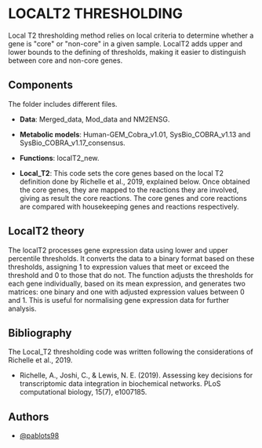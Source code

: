 
# LOCALT2 THRESHOLDING

Local T2 thresholding method relies on local criteria to determine whether a gene is "core" or "non-core" in a given sample. LocalT2 adds upper and lower bounds to the defining of thresholds, making it easier to distinguish between core and non-core genes.
## Components
The folder includes different files.

- **Data**: Merged_data, Mod_data and NM2ENSG.

- **Metabolic models**: Human-GEM_Cobra_v1.01, SysBio_COBRA_v1.13 and SysBio_COBRA_v1.17_consensus.
- **Functions**: localT2_new.

- **Local_T2**: This code sets the core genes based on the local T2 definition done by Richelle et al., 2019, explained below. Once obtained the core genes, they are mapped to the reactions they are involved, giving as result the core reactions. The core genes and core reactions are compared with housekeeping genes and reactions respectively.
## LocalT2 theory
The localT2 processes gene expression data using lower and upper percentile thresholds. It converts the data to a binary format based on these thresholds, assigning 1 to expression values that meet or exceed the threshold and 0 to those that do not. The function adjusts the thresholds for each gene individually, based on its mean expression, and generates two matrices: one binary and one with adjusted expression values between 0 and 1. This is useful for normalising gene expression data for further analysis.
## Bibliography
The Local_T2 thresholding code was written following the considerations of Richelle et al., 2019. 
- Richelle, A., Joshi, C., & Lewis, N. E. (2019). Assessing key decisions for transcriptomic data integration in biochemical networks. PLoS computational biology, 15(7), e1007185.
## Authors

- [@pablots98](https://www.github.com/pablots98)
